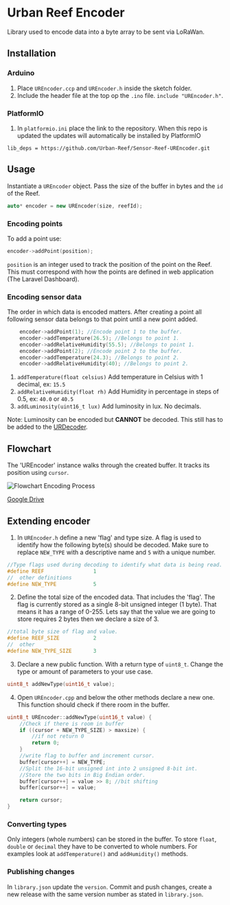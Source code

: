 # Urban Reef Encoder
Library used to encode data into a byte array to be sent via LoRaWan.

## Installation

### Arduino
1. Place `UREncoder.ccp` and `UREncoder.h` inside the sketch folder.
2. Include the header file at the top op the `.ino` file. `include "UREncoder.h"`.

### PlatformIO
1. In `platformio.ini` place the link to the repository. When this repo is updated the updates will automatically be
installed by PlatformIO
```
lib_deps = https://github.com/Urban-Reef/Sensor-Reef-UREncoder.git
```
## Usage
Instantiate a `UREncoder` object. Pass the size of the buffer in bytes and the `id` of the Reef. 
```c++
auto* encoder = new UREncoder(size, reefId);
```
### Encoding points
To add a point use:
```c++
encoder->addPoint(position);
```
`position` is an integer used to track the position of the point on the Reef. This must correspond with how the points are 
defined in web application (The Laravel Dashboard).

### Encoding sensor data
The order in which data is encoded matters.
After creating a point all following sensor data belongs to that point until a new point added.
```c++
    encoder->addPoint(1); //Encode point 1 to the buffer.
    encoder->addTemperature(26.5); //Belongs to point 1.
    encoder->addRelativeHumidity(55.5); //Belongs to point 1.
    encoder->addPoint(2); //Encode point 2 to the buffer.
    encoder->addTemperature(24.3); //Belongs to point 2.
    encoder->addRelativeHumidity(40); //Belongs to point 2.
```
1. `addTemperature(float celsius)` Add temperature in Celsius with 1 decimal, ex: `15.5` 
2. `addRelativeHumidity(float rh)` Add Humidity in percentage in steps of 0.5, ex: `40.0` or `40.5`
3. `addLuminosity(uint16_t lux)` Add luminosity in lux. No decimals.

Note: Luminosity can be encoded but **CANNOT** be decoded. This still has to be added to the [URDecoder](https://github.com/Urban-Reef/Sensor-Reef-URDecoder).

## Flowchart
The 'UREncoder' instance walks through the created buffer. It tracks its position using `cursor`.

![Flowchart Encoding Process][flowchart]

[Google Drive](https://drive.google.com/open?id=1Aw3_T0eH-Hljleyd9ejlmaVrA-ZOEXto&usp=drive_fs)

[flowchart]: https://drive.google.com/uc?id=1Aw3_T0eH-Hljleyd9ejlmaVrA-ZOEXto "Flowchart visualising the encoding process"

## Extending encoder
1. In `UREncoder.h` define a new 'flag' and type size. A flag is used to identify how the following byte(s) should be decoded.
Make sure to replace `NEW_TYPE` with a descriptive name and `5` with a unique number.
```c++
//Type flags used during decoding to identify what data is being read.
#define REEF                1
//  other definitions
#define NEW_TYPE            5
```

2. Define the total size of the encoded data. That includes the 'flag'.
The flag  is currently stored as a single 8-bit unsigned integer (1 byte). That means it has a range of 0-255. Lets say that the value we are going to store requires 2 bytes then we declare a size of 3.
```c++
//total byte size of flag and value.
#define REEF_SIZE           2
//  other
#define NEW_TYPE_SIZE       3
```

3. Declare a new public function. With a return type of `uint8_t`. Change the type or amount of parameters to your use case.
```c++
uint8_t addNewType(uint16_t value);
```

4. Open `UREncoder.cpp` and below the other methods declare a new one. This function should check if there room in the buffer.
```c++
uint8_t UREncoder::addNewType(uint16_t value) {
    //Check if there is room in buffer
    if ((cursor + NEW_TYPE_SIZE) > maxsize) {
        //if not return 0
        return 0;
    }
    //write flag to buffer and increment cursor.
    buffer[cursor++] = NEW_TYPE;
    //Split the 16-bit unsigned int into 2 unsigned 8-bit int.
    //Store the two bits in Big Endian order.
    buffer[cursor++] = value >> 8; //bit shifting
    buffer[cursor++] = value;

    return cursor;
}
```

### Converting types
Only integers (whole numbers) can be stored in the buffer. To store `float`, `double` or `decimal`
they have to be converted to whole numbers. For examples look at `addTemperature()` and `addHumidity()` methods.

### Publishing changes
In `library.json` update the `version`. Commit and push changes, create a new release with the same version number as stated in `library.json`.